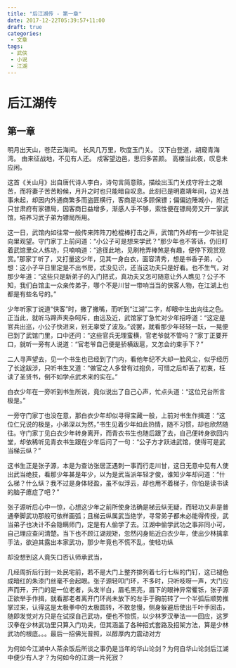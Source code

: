 ```yaml
---
title: "后江湖传 - 第一章"
date: 2017-12-22T05:39:57+11:00
draft: true
categories:
 - 文章
tags:
 - 武侠
 - 小说
 - 江湖
---
```

# 后江湖传

## 第一章

明月出天山，苍茫云海间。
长风几万里，吹度玉门关。
汉下白登道，胡窥青海湾。
由来征战地，不见有人还。
戍客望边邑，思归多苦颜。
高楼当此夜，叹息未应闲。

这首《关山月》出自唐代诗人李白，诗句言简意赅，描绘出玉门关戍守将士之艰苦，而将妻子苦苦盼候，月升之时也只能暗自叹息。此刻已是明嘉靖年间，边关战事未起，却因内外通商繁多而盗匪横行，客商是以多顾保镖；偏偏边陲城小，附近只甘肃府有家镖局，因客商日益增多，渐感人手不够，索性便在镖局旁又开一家武馆，培养习武子弟为镖局所用。

这一日，武馆内如往常一般传来阵阵刀枪棍棒打击之声，武馆门外却有一少年驻足向里观望。守门家丁上前问道：“小公子可是想来学武？”那少年也不答话，仍旧盯着武馆里众人练功，只喃喃道：“途径此地，见刷枪弄棒煞是有趣，便停下观赏观赏。”那家丁听了，又打量这少年，见其一身白衣，面容清秀，想是书香子弟，心想：这小子平日里定是不出书房，忒没见识，还当这功夫只是好看。也不生气，对那少年道：“这些只是新弟子的入门把式，真功夫又怎可随意让外人瞧见？公子不知，我们白馆主一众亲传弟子，哪个不是川甘一带响当当的侠客人物，在江湖上也都是有些名号的。”

少年听家丁说道“侠客”时，撇了撇嘴，而听到“江湖”二字，却眼中生出向往之色。正当此，就听马蹄声夹杂呵斥，由远及近，武馆家丁急忙对少年招呼道：“这定是官兵出巡，小公子快进来，别无辜受了波及。”说罢，就看那少年轻轻一跃，一晃便已到了武馆门里，口中还问：“这些官兵无理蛮横，官老爷就不管吗？”家丁正要开口，就听一旁有人说道：“官老爷自己便是骄横跋扈，又怎会约束手下？”

二人寻声望去，见一个书生也已经到了门内，看他年纪不大却一脸风尘，似乎经历了长途跋涉，只听书生又道：“做官之人多曾有过抱负，可惜之后却丢了初衷，枉读了圣贤书，倒不如学点武术来的实在。”

白衣少年在一旁听到书生所说，竟似说出了自己心声，忙点头道：“这位兄台所言极是。”  

一旁守门家丁也没在意，那白衣少年却似寻得宝藏一般，上前对书生作揖道：“这位仁兄说的极是，小弟深以为然，”书生见着少年如此热情，随不习惯，却也欣然随往。守门家丁见白衣少年转身离开，而青衣书生也随后跟了去，自己便转身欲回内堂，却依稀听见青衣书生跟在少年后问了一句：“公子方才跃进武馆，使得可是武当梯云纵？”

这书生正是张子源，本是为查访张居正遇刺一事而行走川甘，这日无意中见有人使出武当绝技，看那少年甚是年少，以为是武当派年轻才俊，谁知少年却问道：“什么梯？什么纵？我不过是身体轻盈，虽不似浮云，却也用不着梯子，你怕是读书读的脑子癔症了吧？”

张子源听后心中一惊，心想这少年之前所使身法确是梯云纵无疑，而轻功又非是普通拳脚武功那般可依样画弧；且梯云纵属武当绝学，寻常弟子都未必能得传授，武当弟子也决计不会隐瞒师门，定是有人偷学了去。江湖中偷学武功之事非同小可，自己理应查问清楚。当下也不顾江湖规矩，忽然闪身贴近白衣少年，使出少林擒拿手法，欲迫其露出本家武功，那少年竟也不慌不乱，使轻功纵

却没想到这人竟矢口否认师承武当，


几经周折后行到一处民宅前，若不是大门上整齐排列着七行七纵的门钉，这已褪色成暗红的朱漆门丝毫不会起眼。张子源轻叩门环，不多时，只听吱呀一声，大门应声而开，开门的是一位老者，头发半白，眉毛黑亮，眉下的眼神异常矍铄，张子源正欲举手作揖，就看那老者离开门环尚未放下的左手于胸前转了一个半弧后顺势推掌过来，认得这是太极拳中的太极圆转，不敢怠慢，侧身躲避后使出千叶手回击，随即发觉对方只是在试探自己武功，便也不惊慌，以少林罗汉拳法一一回应，这罗汉拳在少林武功里只算入门功夫，但其涵盖了各种招式套路及招架方法，算是少林武功的根底。。。最后一招佛光普照，以醇厚内力震动对方

为何如今江湖中人茶余饭后所谈之事仍是当年的华山论剑？为何自华山论剑后江湖中便少有人才？为何如今的江湖一片死寂？
